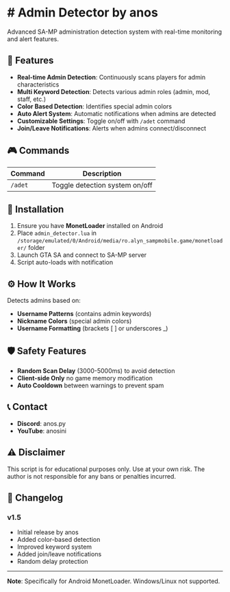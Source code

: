 # # Admin Detector by anos

Advanced SA-MP administration detection system with real-time monitoring and alert features.

## 🚨 Features

- **Real-time Admin Detection**: Continuously scans players for admin characteristics
- **Multi Keyword Detection**: Detects various admin roles (admin, mod, staff, etc.)
- **Color Based Detection**: Identifies special admin colors
- **Auto Alert System**: Automatic notifications when admins are detected
- **Customizable Settings**: Toggle on/off with `/adet` command
- **Join/Leave Notifications**: Alerts when admins connect/disconnect

## 🎮 Commands

| Command | Description |
|---------|-------------|
| `/adet` | Toggle detection system on/off |

## 🔧 Installation

1. Ensure you have **MonetLoader** installed on Android
2. Place `admin_detector.lua` in `/storage/emulated/0/Android/media/ro.alyn_sampmobile.game/monetloader/` folder
3. Launch GTA SA and connect to SA-MP server
4. Script auto-loads with notification

## ⚙️ How It Works

Detects admins based on:
- **Username Patterns** (contains admin keywords)
- **Nickname Colors** (special admin colors) 
- **Username Formatting** (brackets [ ] or underscores _)

## 🛡️ Safety Features

- **Random Scan Delay** (3000-5000ms) to avoid detection
- **Client-side Only** no game memory modification
- **Auto Cooldown** between warnings to prevent spam

## 📞 Contact

- **Discord**: anos.py
- **YouTube**: anosini

## ⚠️ Disclaimer

This script is for educational purposes only. Use at your own risk. The author is not responsible for any bans or penalties incurred.

## 📜 Changelog

### v1.5
- Initial release by anos
- Added color-based detection
- Improved keyword system
- Added join/leave notifications
- Random delay protection

---

**Note**: Specifically for Android MonetLoader. Windows/Linux not supported.
